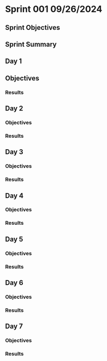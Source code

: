 # Sprint 001 09/26/2024

## Sprint Objectives
## Sprint Summary

## Day 1
## Objectives
### Results

## Day 2
### Objectives
### Results

## Day 3
### Objectives
### Results

## Day 4
### Objectives
### Results

## Day 5
### Objectives
### Results

## Day 6
### Objectives
### Results

## Day 7
### Objectives
### Results


